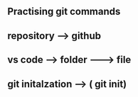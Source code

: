 ## Practising git commands
## repository --> github
## vs code --> folder ---> file
## git initalzation --> ( git init)